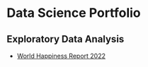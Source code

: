 # Data Science Portfolio

## Exploratory Data Analysis
* [World Happiness Report 2022](https://github.com/ToobaJamal/datascience-portfolio/blob/main/worldhappinessreport.ipynb)
